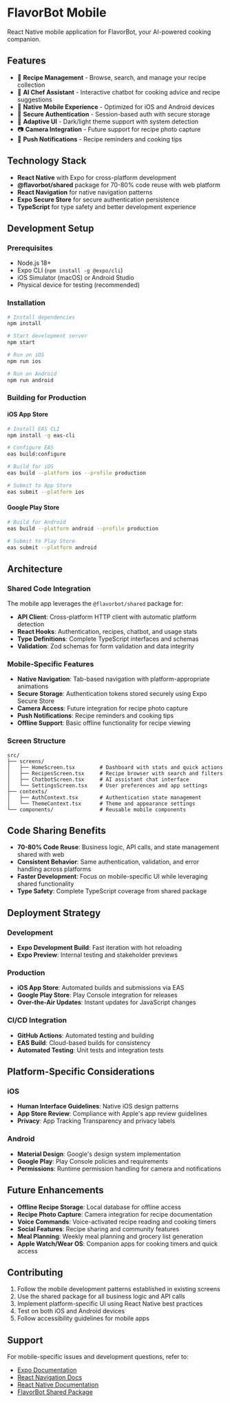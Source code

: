 # FlavorBot Mobile

React Native mobile application for FlavorBot, your AI-powered cooking companion.

## Features

- 🍳 **Recipe Management** - Browse, search, and manage your recipe collection
- 🤖 **AI Chef Assistant** - Interactive chatbot for cooking advice and recipe suggestions
- 📱 **Native Mobile Experience** - Optimized for iOS and Android devices
- 🔐 **Secure Authentication** - Session-based auth with secure storage
- 🎨 **Adaptive UI** - Dark/light theme support with system detection
- 📷 **Camera Integration** - Future support for recipe photo capture
- 🔔 **Push Notifications** - Recipe reminders and cooking tips

## Technology Stack

- **React Native** with Expo for cross-platform development
- **@flavorbot/shared** package for 70-80% code reuse with web platform
- **React Navigation** for native navigation patterns
- **Expo Secure Store** for secure authentication persistence
- **TypeScript** for type safety and better development experience

## Development Setup

### Prerequisites
- Node.js 18+ 
- Expo CLI (`npm install -g @expo/cli`)
- iOS Simulator (macOS) or Android Studio
- Physical device for testing (recommended)

### Installation
```bash
# Install dependencies
npm install

# Start development server
npm start

# Run on iOS
npm run ios

# Run on Android  
npm run android
```

### Building for Production

#### iOS App Store
```bash
# Install EAS CLI
npm install -g eas-cli

# Configure EAS
eas build:configure

# Build for iOS
eas build --platform ios --profile production

# Submit to App Store
eas submit --platform ios
```

#### Google Play Store
```bash
# Build for Android
eas build --platform android --profile production

# Submit to Play Store
eas submit --platform android
```

## Architecture

### Shared Code Integration
The mobile app leverages the `@flavorbot/shared` package for:
- **API Client**: Cross-platform HTTP client with automatic platform detection
- **React Hooks**: Authentication, recipes, chatbot, and usage stats
- **Type Definitions**: Complete TypeScript interfaces and schemas
- **Validation**: Zod schemas for form validation and data integrity

### Mobile-Specific Features
- **Native Navigation**: Tab-based navigation with platform-appropriate animations
- **Secure Storage**: Authentication tokens stored securely using Expo Secure Store
- **Camera Access**: Future integration for recipe photo capture
- **Push Notifications**: Recipe reminders and cooking tips
- **Offline Support**: Basic offline functionality for recipe viewing

### Screen Structure
```
src/
├── screens/
│   ├── HomeScreen.tsx        # Dashboard with stats and quick actions
│   ├── RecipesScreen.tsx     # Recipe browser with search and filters
│   ├── ChatbotScreen.tsx     # AI assistant chat interface
│   └── SettingsScreen.tsx    # User preferences and app settings
├── contexts/
│   ├── AuthContext.tsx       # Authentication state management
│   └── ThemeContext.tsx      # Theme and appearance settings
└── components/               # Reusable mobile components
```

## Code Sharing Benefits

- **70-80% Code Reuse**: Business logic, API calls, and state management shared with web
- **Consistent Behavior**: Same authentication, validation, and error handling across platforms
- **Faster Development**: Focus on mobile-specific UI while leveraging shared functionality
- **Type Safety**: Complete TypeScript coverage from shared package

## Deployment Strategy

### Development
- **Expo Development Build**: Fast iteration with hot reloading
- **Expo Preview**: Internal testing and stakeholder previews

### Production
- **iOS App Store**: Automated builds and submissions via EAS
- **Google Play Store**: Play Console integration for releases
- **Over-the-Air Updates**: Instant updates for JavaScript changes

### CI/CD Integration
- **GitHub Actions**: Automated testing and building
- **EAS Build**: Cloud-based builds for consistency
- **Automated Testing**: Unit tests and integration tests

## Platform-Specific Considerations

### iOS
- **Human Interface Guidelines**: Native iOS design patterns
- **App Store Review**: Compliance with Apple's app review guidelines
- **Privacy**: App Tracking Transparency and privacy labels

### Android
- **Material Design**: Google's design system implementation
- **Google Play**: Play Console policies and requirements
- **Permissions**: Runtime permission handling for camera and notifications

## Future Enhancements

- **Offline Recipe Storage**: Local database for offline access
- **Recipe Photo Capture**: Camera integration for recipe documentation
- **Voice Commands**: Voice-activated recipe reading and cooking timers
- **Social Features**: Recipe sharing and community features
- **Meal Planning**: Weekly meal planning and grocery list generation
- **Apple Watch/Wear OS**: Companion apps for cooking timers and quick access

## Contributing

1. Follow the mobile development patterns established in existing screens
2. Use the shared package for all business logic and API calls
3. Implement platform-specific UI using React Native best practices
4. Test on both iOS and Android devices
5. Follow accessibility guidelines for mobile apps

## Support

For mobile-specific issues and development questions, refer to:
- [Expo Documentation](https://docs.expo.dev/)
- [React Navigation Docs](https://reactnavigation.org/)
- [React Native Documentation](https://reactnative.dev/)
- [FlavorBot Shared Package](../flavorbot-shared/README.md)